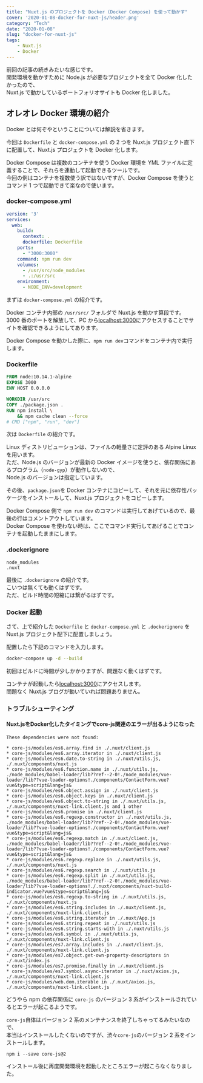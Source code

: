 ```yaml
---
title: "Nuxt.js のプロジェクトを Docker (Docker Compose) を使って動かす"
cover: '2020-01-08-docker-for-nuxt-js/header.png'
category: "Tech"
date: "2020-01-08"
slug: "docker-for-nuxt-js"
tags:
    - Nuxt.js
    - Docker
---
```


前回の記事の続きみたいな感じです。  
開発環境を動かすために Node.js が必要なプロジェクトを全て Docker 化したかったので、  
Nuxt.js で動かしているポートフォリオサイトも Docker 化しました。

## オレオレ Docker 環境の紹介

Docker とは何ぞやということについては解説を省きます。

今回は `Dockerfile` と `docker-compose.yml` の 2 つを Nuxt.js プロジェクト直下に配置して、Nuxt.js プロジェクトを Docker 化します。

Docker Compose は複数のコンテナを使う Docker 環境を YML ファイルに定義することで、それらを連動して起動できるツールです。  
今回の例はコンテナを複数使う訳ではないですが、Docker Compose を使うとコマンド 1 つで起動できて楽なので使います。

### docker-compose.yml

```yml
version: '3'
services:
  web:
    build:
      context: .
      dockerfile: Dockerfile
    ports:
      - "3000:3000"
    command: npm run dev
    volumes:
      - /usr/src/node_modules
      - .:/usr/src
    environment:
      - NODE_ENV=development
```

まずは `docker-compose.yml` の紹介です。

Docker コンテナ内部の `/usr/src/` フォルダで Nuxt.js を動かす算段です。  
3000 番のポートを解放して、PC から[localhost:3000](http://localhost:3000)にアクセスすることでサイトを確認できるようにしてあります。

Docker Compose を動かした際に、`npm run dev`コマンドをコンテナ内で実行します。

### Dockerfile

```Dockerfile
FROM node:10.14.1-alpine
EXPOSE 3000
ENV HOST 0.0.0.0

WORKDIR /usr/src
COPY ./package.json .
RUN npm install \
    && npm cache clean --force
# CMD ["npm", "run", "dev"]
```

次は `Dockerfile` の紹介です。

Linux ディストリビューションは、ファイルの軽量さに定評のある Alpine Linux を用います。  
ただ、Node.js のバージョンが最新の Docker イメージを使うと、依存関係にあるプログラム（`node-gyp`）が動作しないので、  
Node.js のバージョンは指定しています。

その後、`package.json`を Docker コンテナにコピーして、それを元に依存性パッケージをインストールして、Nuxt.js プロジェクトをコピーします。

Docker Compose 側で `npm run dev` のコマンドは実行してあげているので、最後の行はコメントアウトしています。  
Docker Compose を使わない時は、ここでコマンド実行してあげることでコンテナを起動したままにします。

### .dockerignore

```.dockerignore
node_modules
.nuxt
```

最後に `.dockerignore` の紹介です。  
こいつは無くても動くはずです。  
ただ、ビルド時間の短縮には繋がるはずです。

### Docker 起動

さて、上で紹介した `Dockerfile` と `docker-compose.yml` と `.dockerignore` を Nuxt.js プロジェクト配下に配置しましょう。

配置したら下記のコマンドを入力します。

```bash
docker-compose up -d --build
```

初回はビルドに時間が少しかかりますが、問題なく動くはずです。

コンテナが起動したら[localhost:3000](http://localhost:3000)にアクセスします。  
問題なく Nuxt.js ブログが動いていれば問題ありません。

### トラブルシューティング

#### Nuxt.jsをDocker化したタイミングでcore-js関連のエラーが出るようになった

```
These dependencies were not found:

* core-js/modules/es6.array.find in ./.nuxt/client.js
* core-js/modules/es6.array.iterator in ./.nuxt/client.js
* core-js/modules/es6.date.to-string in ./.nuxt/utils.js, ./.nuxt/components/nuxt.js
* core-js/modules/es6.function.name in ./.nuxt/utils.js, ./node_modules/babel-loader/lib??ref--2-0!./node_modules/vue-loader/lib??vue-loader-options!./components/ContactForm.vue?vue&type=script&lang=js&
* core-js/modules/es6.object.assign in ./.nuxt/client.js
* core-js/modules/es6.object.keys in ./.nuxt/client.js
* core-js/modules/es6.object.to-string in ./.nuxt/utils.js, ./.nuxt/components/nuxt-link.client.js and 1 other
* core-js/modules/es6.promise in ./.nuxt/client.js
* core-js/modules/es6.regexp.constructor in ./.nuxt/utils.js, ./node_modules/babel-loader/lib??ref--2-0!./node_modules/vue-loader/lib??vue-loader-options!./components/ContactForm.vue?vue&type=script&lang=js&
* core-js/modules/es6.regexp.match in ./.nuxt/client.js, ./node_modules/babel-loader/lib??ref--2-0!./node_modules/vue-loader/lib??vue-loader-options!./components/ContactForm.vue?vue&type=script&lang=js&
* core-js/modules/es6.regexp.replace in ./.nuxt/utils.js, ./.nuxt/components/nuxt.js
* core-js/modules/es6.regexp.search in ./.nuxt/utils.js
* core-js/modules/es6.regexp.split in ./.nuxt/utils.js, ./node_modules/babel-loader/lib??ref--2-0!./node_modules/vue-loader/lib??vue-loader-options!./.nuxt/components/nuxt-build-indicator.vue?vue&type=script&lang=js&
* core-js/modules/es6.regexp.to-string in ./.nuxt/utils.js, ./.nuxt/components/nuxt.js
* core-js/modules/es6.string.includes in ./.nuxt/client.js, ./.nuxt/components/nuxt-link.client.js
* core-js/modules/es6.string.iterator in ./.nuxt/App.js
* core-js/modules/es6.string.repeat in ./.nuxt/utils.js
* core-js/modules/es6.string.starts-with in ./.nuxt/utils.js
* core-js/modules/es6.symbol in ./.nuxt/utils.js, ./.nuxt/components/nuxt-link.client.js
* core-js/modules/es7.array.includes in ./.nuxt/client.js, ./.nuxt/components/nuxt-link.client.js
* core-js/modules/es7.object.get-own-property-descriptors in ./.nuxt/index.js
* core-js/modules/es7.promise.finally in ./.nuxt/client.js
* core-js/modules/es7.symbol.async-iterator in ./.nuxt/axios.js, ./.nuxt/components/nuxt-link.client.js
* core-js/modules/web.dom.iterable in ./.nuxt/axios.js, ./.nuxt/components/nuxt-link.client.js
```

どうやら npm の依存関係に `core-js` のバージョン 3 系がインストールされているとエラーが起こるようです。

`core-js`自体はバージョン 2 系のメンテナンスを終了しちゃってるみたいなので、  
本当はインストールしたくないのですが、渋々`core-js`のバージョン 2 系をインストールします。

```
npm i --save core-js@2
```

インストール後に再度開発環境を起動したところエラーが起こらなくなりました。
